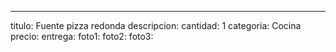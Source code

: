 ---
titulo: Fuente pizza redonda
descripcion: 
cantidad: 1
categoria: Cocina
precio: 
entrega: 
foto1: 
foto2: 
foto3: 
